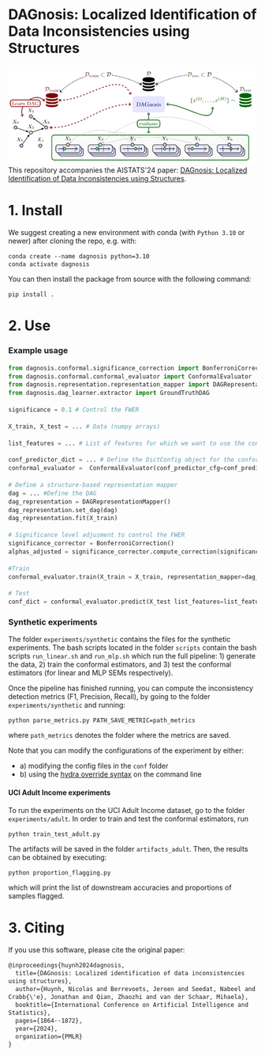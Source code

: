 # DAGnosis: Localized Identification of Data Inconsistencies using Structures


![Pipeline](assets/pipeline.PNG)
This repository accompanies the AISTATS'24 paper: [DAGnosis: Localized Identification of Data Inconsistencies using Structures](https://arxiv.org/abs/2402.17599).


# 1. Install
We suggest creating a new environment with conda (with `Python 3.10` or newer) after cloning the repo, e.g. with:
```shell
conda create --name dagnosis python=3.10
conda activate dagnosis
```
You can then install the package from source with the following command:
```shell
pip install .
```

# 2. Use
### Example usage

```python
from dagnosis.conformal.significance_correction import BonferroniCorrection
from dagnosis.conformal.conformal_evaluator import ConformalEvaluator
from dagnosis.representation.representation_mapper import DAGRepresentationMapper, PCARepresentationMapper
from dagnosis.dag_learner.extractor import GroundTruthDAG

significance = 0.1 # Control the FWER

X_train, X_test = ... # Data (numpy arrays)

list_features = ... # List of features for which we want to use the conformal estimators

conf_predictor_dict = ... # Define the DictConfig object for the conformal predictors 
conformal_evaluator =  ConformalEvaluator(conf_predictor_cfg=conf_predictor_cfg)

# Define a structure-based representation mapper
dag = ... #Define the DAG
dag_representation = DAGRepresentationMapper()
dag_representation.set_dag(dag)
dag_representation.fit(X_train)

# Significance level adjusment to control the FWER
significance_corrector = BonferroniCorrection()
alphas_adjusted = significance_corrector.compute_correction(significance=significance, list_of_features=list_features)

#Train 
conformal_evaluator.train(X_train = X_train, representation_mapper=dag_representation, list_features=list_features, alphas_adjusted=alphas_adjusted)

# Test 
conf_dict = conformal_evaluator.predict(X_test list_features=list_features)
```



### Synthetic experiments
The folder `experiments/synthetic` contains the files for the synthetic experiments.
The bash scripts located in the folder `scripts` contain the bash scripts `run_linear.sh` and `run_mlp.sh` which run the full pipeline: 1) generate the data, 2) train the conformal estimators, and 3) test the conformal estimators (for linear and MLP SEMs respectively).

Once the pipeline has finished running, you can compute the inconsistency detection metrics (F1, Precision, Recall), by going to the folder `experiments/synthetic` and running:
```shell
python parse_metrics.py PATH_SAVE_METRIC=path_metrics
```
where `path_metrics` denotes the folder where the metrics are saved.

Note that you can modify the configurations of the experiment by either:
- a) modifying the config files in the `conf` folder
- b) using the [hydra override syntax](https://hydra.cc/docs/advanced/override_grammar/basic/) on the command line


#### UCI Adult Income experiments
To run the experiments on the UCI Adult Income dataset, go to the folder `experiments/adult`.
In order to train and test the conformal estimators, run
```shell
python train_test_adult.py
```
The artifacts will be saved in the folder `artifacts_adult`.
Then, the results can be obtained by executing:
```shell
python proportion_flagging.py
```
which will print the list of downstream accuracies and proportions of samples flagged.


# 3. Citing
If you use this software, please cite the original paper:
```shell
@inproceedings{huynh2024dagnosis,
  title={DAGnosis: Localized identification of data inconsistencies using structures},
  author={Huynh, Nicolas and Berrevoets, Jeroen and Seedat, Nabeel and Crabb{\'e}, Jonathan and Qian, Zhaozhi and van der Schaar, Mihaela},
  booktitle={International Conference on Artificial Intelligence and Statistics},
  pages={1864--1872},
  year={2024},
  organization={PMLR}
}
```
